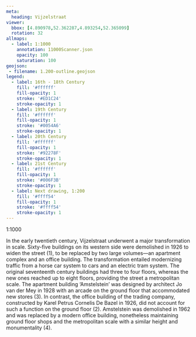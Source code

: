 ```yaml
---
meta:
  heading: Vijzelstraat
viewer:
  bbox: [4.890978,52.362287,4.893254,52.365099]
  rotation: 32
allmaps:
  - label: 1:1000
    annotation: 11000Scanner.json
    opacity: 100
    saturation: 100
geojson:
 - filename: 1.200-outline.geojson
legend:
  - label: 16th - 18th Century
    fill: '#ffffff'
    fill-opacity: 1
    stroke: '#ED1C24'
    stroke-opacity: 1
  - label: 19th Century
    fill: '#ffffff'
    fill-opacity: 1
    stroke: '#0054A6'
    stroke-opacity: 1
  - label: 20th Century
    fill: '#ffffff'
    fill-opacity: 1
    stroke: '#92278F'
    stroke-opacity: 1
  - label: 21st Century
    fill: '#ffffff'
    fill-opacity: 1
    stroke: '#006F3B'
    stroke-opacity: 1
  - label: Next drawing, 1:200
    fill: '#ffff54'
    fill-opacity: 1
    stroke: '#ffff54'
    stroke-opacity: 1
---
```

1:1000

In the early twentieth century, Vijzelstraat underwent a major transformation in scale. Sixty-five buildings on its western side were demolished in 1926 to widen the street (1), to be replaced by two large volumes—an apartment complex and an office building. The transformation entailed modernizing traffic from a horse car system to cars and an electric tram system. The original seventeenth century buildings had three to four floors, whereas the new ones reached up to eight floors, providing the street a metropolitan scale. The apartment building ‘Amstelstein’ was designed by architect Jo van der Mey in 1928 with an arcade on the ground floor that accommodated new stores (3). In contrast, the office building of the trading company, constructed by Karel Petrus Cornelis De Bazel in 1926, did not account for such a function on the ground floor (2). Amstelstein was demolished in 1962 and was replaced by a modern office building, nonetheless maintaining ground floor shops and the metropolitan scale with a similar height and monumentality (4).